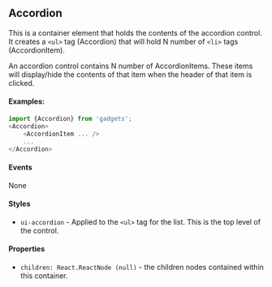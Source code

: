<a name="module_Accordion"></a>

## Accordion
This is a container element that holds the contents of the accordioncontrol.  It creates a `<ul>` tag (Accordion) that will hold N numberof `<li>` tags (AccordionItem).An accordion control contains N number of AccordionItems.  These itemswill display/hide the contents of that item when the header of thatitem is clicked.#### Examples:```javascriptimport {Accordion} from 'gadgets';<Accordion>    <AccordionItem ... />    ...</Accordion>```#### EventsNone#### Styles- `ui-accordion` - Applied to the `<ul>` tag for the list.  This is the toplevel of the control.#### Properties- `children: React.ReactNode (null)` - the children nodes contained withinthis container.

